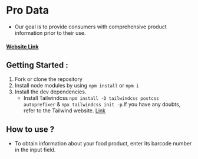 # Pro Data

- Our goal is to provide consumers with comprehensive product information prior to their use.

#### [Website Link](https://prodataofficial.netlify.app/)

## Getting Started :

1.  Fork or clone the repository
2. Install node modules by using `npm install` or `npm i`
3. Install the dev dependencies.
    - Install Tailwindcss `npm install -D tailwindcss postcss autoprefixer` & `npx tailwindcss init -p`.If you have any doubts, refer to the Tailwind website. [Link](https://tailwindcss.com/docs/guides/vite)

## How to use ?

- To obtain information about your food product, enter its barcode number in the input field.